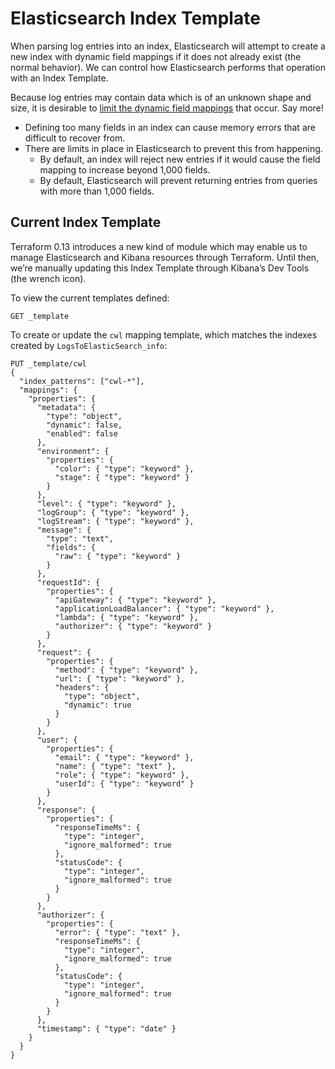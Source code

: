 # Elasticsearch Index Template

When parsing log entries into an index, Elasticsearch will attempt to create a new index with dynamic field mappings if it does not already exist (the normal behavior). We can control how Elasticsearch performs that operation with an Index Template.

Because log entries may contain data which is of an unknown shape and size, it is desirable to [limit the dynamic field mappings](https://www.elastic.co/guide/en/elasticsearch/reference/current/mapping.html#mapping-limit-settings) that occur. Say more!

- Defining too many fields in an index can cause memory errors that are difficult to recover from.
- There are limits in place in Elasticsearch to prevent this from happening.
  - By default, an index will reject new entries if it would cause the field mapping to increase beyond 1,000 fields.
  - By default, Elasticsearch will prevent returning entries from queries with more than 1,000 fields.

## Current Index Template

Terraform 0.13 introduces a new kind of module which may enable us to manage Elasticsearch and Kibana resources through Terraform. Until then, we’re manually updating this Index Template through Kibana’s Dev Tools (the wrench icon).

To view the current templates defined:

```
GET _template
```

To create or update the `cwl` mapping template, which matches the indexes created by `LogsToElasticSearch_info`:

```
PUT _template/cwl
{
  "index_patterns": ["cwl-*"],
  "mappings": {
    "properties": {
      "metadata": {
        "type": "object",
        "dynamic": false,
        "enabled": false
      },
      "environment": {
        "properties": {
          "color": { "type": "keyword" },
          "stage": { "type": "keyword" }
        }
      },
      "level": { "type": "keyword" },
      "logGroup": { "type": "keyword" },
      "logStream": { "type": "keyword" },
      "message": {
        "type": "text",
        "fields": {
          "raw": { "type": "keyword" }
        }
      },
      "requestId": {
        "properties": {
          "apiGateway": { "type": "keyword" },
          "applicationLoadBalancer": { "type": "keyword" },
          "lambda": { "type": "keyword" },
          "authorizer": { "type": "keyword" }
        }
      },
      "request": {
        "properties": {
          "method": { "type": "keyword" },
          "url": { "type": "keyword" },
          "headers": {
            "type": "object",
            "dynamic": true
          }
        }
      },
      "user": {
        "properties": {
          "email": { "type": "keyword" },
          "name": { "type": "text" },
          "role": { "type": "keyword" },
          "userId": { "type": "keyword" }
        }
      },
      "response": {
        "properties": {
          "responseTimeMs": {
            "type": "integer",
            "ignore_malformed": true
          },
          "statusCode": {
            "type": "integer",
            "ignore_malformed": true
          }
        }
      },
      "authorizer": {
        "properties": {
          "error": { "type": "text" },
          "responseTimeMs": {
            "type": "integer",
            "ignore_malformed": true
          },
          "statusCode": {
            "type": "integer",
            "ignore_malformed": true
          }
        }
      },
      "timestamp": { "type": "date" }
    }
  }
}
```
